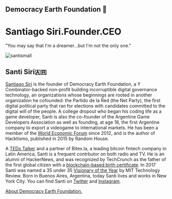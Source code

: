 ## Democracy Earth Foundation 🌿
# Santiago Siri.Founder.CEO
"You may say that I'm a dreamer...but I'm not the only one."

![santismall](https://user-images.githubusercontent.com/24529258/37742548-4fdf76ca-2d23-11e8-9fa4-5fc9eb184146.png)

## Santi Siri🇦🇷

[Santiago Siri](https://en.wikipedia.org/wiki/Santiago_Siri) is the founder of Democracy Earth Foundation, a Y Combinator-backed non-profit building incorruptible digital governance technology, an organizations whose beginnings are rooted in another organization he cofounded: the Partido de la Red (the Net Party), the first digital political party that ran for elections with candidates committed to the digital will of the people. A college dropout who began his coding life as a game developer, Santi is also the co-founder of the Argentine Game Developers Association as well as founding, at age 18, the first Argentine company to export a videogame to international markets. He has been a member of the [World Economic Forum](https://www.weforum.org/people/santiago-siri) since 2012, and is the author of Hacktismo, published in 2015 by Random House. 

A [TEDx Talker](https://youtu.be/yGmGWZCE4h0) and a partner of Bitex.la, a leading bitcoin fintech company in Latin America, Santi is a frequent contrbutor on both radio and TV. He is an alumni of HackerNews, and was recognized by TechCrunch as the father of the first global citizen with a [blockchain-based birth certificate](https://www.coindesk.com/meet-the-dad-who-registered-his-daughters-birth-on-the-blockchain/). In 2017 Santi was named a 35 under 35 [Visionary of the Year](https://twitter.com/Innovadores35/status/931350197258670080) by MIT Technology Review.  Born in Buenos Aires, Argentina, today Santi lives and works in New York City. You can find Santi on [Twitter](https://twitter.com/santisiri) and [Instagram](https://www.instagram.com/santisiri/?hl=en).

[About Democracy Earth Foundation.](https://github.com/DemocracyEarth/press-kit/blob/master/README.md#democracy-earth-press-kit)

